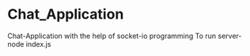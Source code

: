 # Chat_Application
Chat-Application with the help of socket-io programming
To run server-node index.js
